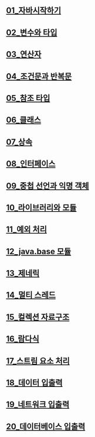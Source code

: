 ## [01_자바시작하기](01_자바시작하기.md) ##
## [02_변수와 타입](02_변수와%20타입.md) ##
## [03_연산자](03_연산자.md) ##
## [04_조건문과 반복문](04_조건문과%20반복문.md) ##
## [05_참조 타입](05_참조%20타입.md) ##
## [06_클래스](06_클래스.md) ##
## [07_상속](07_상속.md) ##
## [08_인터페이스](08_인터페이스.md) ##
## [09_중첩 선언과 익명 객체](09_중첩%20선언과%20익명%20객체.md) ##
## [10_라이브러리와 모듈](10_라이브러리와%20모듈.md) ##
## [11_예외 처리](11_예외%20처리.md) ##
## [12_java.base 모듈](12_java.base%20모듈.md) ##
## [13_제네릭](13_제네릭.md) ##
## [14_멀티 스레드](14_멀티%20스레드.md) ##
## [15_컬렉션 자료구조](15_컬렉션%20자료구조.md) ##
## [16_람다식](16_람다식.md) ##
## [17_스트림 요소 처리](17_스트림%20요소%20처리.md) ##
## [18_데이터 입출력](18_데이터%20입출력.md) ##
## [19_네트워크 입출력](19_네트워크%20입출력.md) ##
## [20_데이터베이스 입출력](20_데이터베이스%20입출력.md) ##
